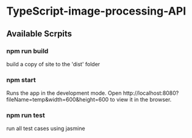 # TypeScript-image-processing-API

## Available Scrpits

### npm run build
build a copy of site to the 'dist' folder

### npm start
Runs the app in the development mode.
Open http://localhost:8080?fileName=temp&width=600&height=600 to view it in the browser.

### npm run test
run all test cases using jasmine